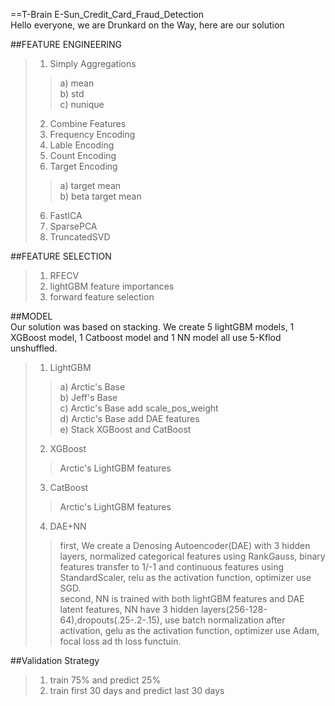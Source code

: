 ==T-Brain E-Sun_Credit_Card_Fraud_Detection  
Hello everyone, we are Drunkard on the Way, here are our solution  

##FEATURE ENGINEERING  
>1. Simply Aggregations  
 >>a) mean  
 >>b) std  
 >>c) nunique  
>2. Combine Features
>2. Frequency Encoding  
>3. Lable Encoding  
>4. Count Encoding  
>5. Target Encoding  
 >>a) target mean  
 >>b) beta target mean  
>6. FastICA  
>7. SparsePCA  
>8. TruncatedSVD

##FEATURE SELECTION  
>1. RFECV  
>2. lightGBM feature importances  
>3. forward feature selection

##MODEL  
Our solution was based on stacking. We create 5 lightGBM models, 1 XGBoost model, 1 Catboost model and 1 NN model all use 5-Kflod unshuffled.  
>1. LightGBM  
  >>a) Arctic's Base  
  >>b) Jeff's Base  
  >>c) Arctic's Base add scale_pos_weight  
  >>d) Arctic's Base add DAE features  
  >>e) Stack XGBoost and CatBoost  
>2. XGBoost  
  >>Arctic's LightGBM features  
>3. CatBoost  
  >>Arctic's LightGBM features  
>4. DAE+NN  
  >>first, We create a Denosing Autoencoder(DAE) with 3 hidden layers, normalized categorical features using RankGauss, binary features transfer to 1/-1 and continuous features using StandardScaler, relu as the activation function, optimizer use SGD.  
  >>second, NN is trained with both lightGBM features and DAE latent features, NN have 3 hidden layers(256-128-64),dropouts(.25-.2-.15), use batch normalization after activation, gelu as the activation function, optimizer use Adam, focal loss ad th loss functuin.  

##Validation Strategy  
>1. train 75% and predict 25%  
>2. train first 30 days and predict last 30 days  
